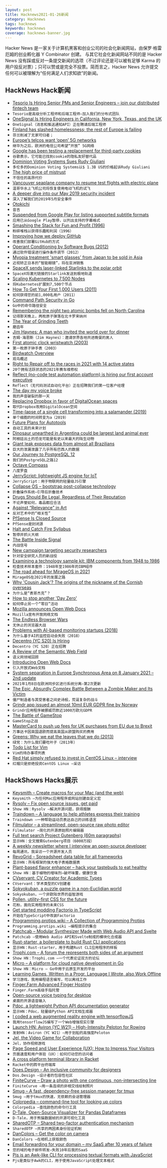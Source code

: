 ```yaml
---
layout: post
title: Hacknews2021-01-26新闻
category: Hacknews
tags: hacknews
keywords: hacknews
coverage: hacknews-banner.jpg
---
```


Hacker News 是一家关于计算机黑客和创业公司的社会化新闻网站，由保罗·格雷厄姆的创业孵化器 Y Combinator 创建。
与其它社会化新闻网站不同的是 Hacker News 没有踩或反对一条提交新闻的选项（不过评论还是可以被有足够 Karma 的用户投反对票）；只可以赞或是完全不投票。简而言之，Hacker News 允许提交任何可以被理解为“任何满足人们求知欲”的新闻。

## HackNews Hack新闻


- [Tesorio Is Hiring Senior PMs and Senior Engineers – join our distributed fintech team](https://www.tesorio.com/careers#job-openings)
- `Tesorio是高级分析工程师和后端工程师–加入我们的分布式团队`
- [OneSignal Is Hiring Engineers in California, New York, Texas, and the UK](https://onesignal.com/careers)
- `OneSignal（消息和推送通知API）正在聘请后端工程师`
- [Finland has slashed homelessness; the rest of Europe is failing](https://www.economist.com/europe/2019/12/18/finland-has-slashed-homelessness-the-rest-of-europe-is-failing)
- `芬兰削减了无家可归者；`
- [Europe’s telcos want ‘open’ 5G networks](https://www.politico.eu/article/oran-reflow-huawei-europe-telecoms-5g/)
- `继华为之后，欧洲的电信公司希望“开放” 5G网络`
- [Google has been testing a replacement for third-party cookies](https://www.axios.com/google-privacy-friendly-substitute-cookies-test-05c2c28e-77f1-4921-9a99-1ef0c009b064.html)
- `谷歌表示，它可能已找到cookie的隐私友好替代品`
- [Dominion Voting Systems Sues Rudy Giuliani](https://www.cbc.ca/news/world/dominion-voting-giuliani-trump-1.5886273)
- `多伦多的Dominion Voting Systems以$ 1.3B US的价格起诉Rudy Giuliani`
- [The high price of mistrust](https://fs.blog/2021/01/mistrust/)
- `不信任的高昂代价`
- [Vancouver seaplane company to resume test flights with electric plane](https://www.cbc.ca/news/canada/british-columbia/vancouver-electric-seaplane-test-flights-1.5884479)
- `温哥华水上飞机公司将恢复使用电动飞机的试飞`
- [A deeper dive into our May 2019 security incident](https://stackoverflow.blog/2021/01/25/a-deeper-dive-into-our-may-2019-security-incident/)
- `深入了解我们的2019年5月安全事件`
- [Otokichi](https://en.wikipedia.org/wiki/Otokichi)
- `音吉`
- [Suspended from Google Play for listing supported subtitle formats](https://github.com/moneytoo/Player/issues/37)
- `应用已从Google Play暂停，以列出支持的字幕格式`
- [Smashing the Stack for Fun and Profit (1996)](http://phrack.org/archives/issues/49/14.txt)
- `粉碎堆栈以获得乐趣和利润（1996）`
- [Improving how we deploy GitHub](https://github.blog/2021-01-25-improving-how-we-deploy-github/)
- `改善我们部署GitHub的方式`
- [Operant Conditioning by Software Bugs (2012)](https://blog.regehr.org/archives/861)
- `通过软件错误进行操作条件调节（2012）`
- [Myopia treatment 'smart glasses' from Japan to be sold in Asia](https://asia.nikkei.com/Business/Health-Care/Myopia-correcting-smart-glasses-from-Japan-to-be-sold-in-Asia)
- `近视矫正日本的“智能眼镜”，将在亚洲销售`
- [SpaceX sends laser-linked Starlinks to the polar orbit](https://www.teslaoracle.com/2021/01/25/spacx-record-143-satellites-laser-starlinks/)
- `SpaceX将激光链接的Starlink发送到极地轨道`
- [Scaling Kubernetes to 7,500 Nodes](https://openai.com/blog/scaling-kubernetes-to-7500-nodes/)
- `将Kubernetes扩展到7,500个节点`
- [How To Get Your First 1,000 Users (2011)](http://viniciusvacanti.com/2011/02/08/how-to-get-your-first-1000-users/)
- `如何获得您的前1,000名用户（2011）`
- [Command Path Security in Go](https://blog.golang.org/path-security)
- `Go中的命令路径安全`
- [Remembering the night two atomic bombs fell on North Carolina](https://www.nationalgeographic.com/history/2021/01/remembering-night-two-atomic-bombs-dropped-on-north-carolina/)
- `记得那天晚上，两枚原子弹落在北卡罗来纳州`
- [The Year of Grinding Teeth](https://www.theparisreview.org/blog/2021/01/21/the-year-of-grinding-teeth/)
- `磨齿年`
- [Jim Haynes: A man who invited the world over for dinner](https://www.bbc.co.uk/news/world-55703174)
- `吉姆·海恩斯（Jim Haynes）：邀请世界各地共进晚餐的男人`
- [First atomic clock wristwatch (2003)](http://leapsecond.com/pages/atomic-bill/)
- `第一枚原子钟手表（2003）`
- [Birdwatch Overview](https://twitter.github.io/birdwatch/about/overview/)
- `观鸟概述`
- [Right to Repair off to the races in 2021 with 14 active states](https://uspirg.org/blogs/blog/usp/right-repair-races-2021-14-active-states)
- `20个拥有活跃状态的2021年赛车维修权`
- [Reflect (no-code test automation platform) is hiring our first account executive](https://www.workatastartup.com/jobs/41675)
- `Reflect（无代码测试自动化平台）正在招聘我们的第一位客户经理`
- [The day my voice broke](https://www.theguardian.com/music/2021/jan/19/vocal-polyps-injury-singing-john-colapinto-steven-zeitels?src=longreads)
- `我的声音破裂的那一天`
- [Replacing Dropbox in favor of DigitalOcean spaces](https://mitjafelicijan.com/replacing-dropbox-in-favor-of-digitalocean-spaces.html)
- `取代Dropbox改用DigitalOcean空间`
- [Time-lapse of a single cell transforming into a salamander (2019)](https://www.nationalgeographic.com/animals/2019/02/time-lapse-film-shows-salamander-development/)
- `单个细胞的时间转变为a（2019）`
- [Future Plans for Autotools](https://lists.gnu.org/archive/html/autoconf/2021-01/msg00049.html)
- `自动工具的未来计划`
- [Dinosaur unearthed in Argentina could be largest land animal ever](https://www.smithsonianmag.com/smart-news/dinosaur-unearthed-argentina-could-be-largest-land-animal-ever-180976813/)
- `阿根廷出土的恐龙可能是有史以来最大的陆生动物`
- [Giant leak exposes data from almost all Brazilians](https://www.somagnews.com/giant-leak-exposes-data-from-almost-all-brazilians/)
- `巨大的泄漏泄露了几乎所有巴西人的数据`
- [Our Journey to PostgreSQL 12](https://tech.coffeemeetsbagel.com/our-journey-to-postgresql-12-3d6ee15d305a)
- `我们的PostgreSQL之路12`
- [Octave Compass](https://octavecompass.com/1453)
- `八度罗盘`
- [JerryScript: lightweight JS engine for IoT](https://github.com/jerryscript-project/jerryscript)
- `JerryScript：用于物联网的轻量级JS引擎`
- [Collapse OS – bootstrap post-collapse technology](https://collapseos.org/)
- `折叠操作系统–引导后折叠技术`
- [Drugs Should Be Legal, Regardless of Their Reputation](https://doubleblindmag.com/why-all-drugs-should-be-legal/)
- `不论声誉如何，毒品都应合法`
- [Against “Relevance” in Art](https://harpers.org/archive/2020/11/making-meaning-garth-greenwell/)
- `反对艺术中的“相关性”`
- [PfSense Is Closed Source](https://github.com/rapi3/pfsense-is-closed-source)
- `PfSense是封闭源`
- [Halt and Catch Fire Syllabus](https://bits.ashleyblewer.com/halt-and-catch-fire-syllabus/)
- `暂停并抓火大纲`
- [The Battle Inside Signal](https://www.platformer.news/p/-the-battle-inside-signal)
- `内战信号`
- [New campaign targeting security researchers](https://blog.google/threat-analysis-group/new-campaign-targeting-security-researchers/)
- `针对安全研究人员的新战役`
- [Examining a technology sample kit: IBM components from 1948 to 1986](http://www.righto.com/2021/01/examining-technology-sample-kit-ibm.html)
- `检查技术样本套件：1948年至1986年的IBM组件`
- [The road ahead for MirageOS in 2021](https://hannes.robur.coop/Posts/NGI)
- `MirageOS在2021年的发展之路`
- [Why 'Cousin Jack'? The origins of the nickname of the Cornish overseas](https://www.caitlingreen.org/2021/01/cousin-jack-origins.html)
- `为什么是“表哥杰克”？`
- [How to stop another 'Day Zero'](https://www.bbc.com/future/article/20210105-day-zero-how-chennais-wetlands-could-save-it-from-drought)
- `如何停止另一个“零日”活动`
- [Mozilla announces Open Web Docs](https://hacks.mozilla.org/2021/01/welcoming-open-web-docs-to-the-mdn-family/)
- `Mozilla宣布开放网络文档`
- [The Endless Browser Wars](https://lwn.net/SubscriberLink/843607/6c830d9c90684026/)
- `无休止的浏览器大战`
- [Problems with AI-based monitoring startups (2018)](https://www.yesthatblog.com/post/0022-ai-based-monitoring-startups/)
- `为什么基于AI的监控启动会失败（2018）`
- [Decentro (YC S20) Is Hiring](https://www.workatastartup.com/jobs/41750)
- `Decentro（YC S20）正在招聘`
- [A Review of the Semantic Web Field](https://cacm.acm.org/magazines/2021/2/250085-a-review-of-the-semantic-web-field/fulltext)
- `语义网领域回顾`
- [Introducing Open Web Docs](https://opencollective.com/open-web-docs/updates/introducing-open-web-docs)
- `引入开放式Web文档`
- [System separation in Europe Synchronous Area on 8 January 2021 – 2nd update](https://www.entsoe.eu/news/2021/01/26/system-separation-in-the-continental-europe-synchronous-area-on-8-january-2021-2nd-update/)
- `2021年1月8日在欧洲同步区进行系统分离–第2次更新`
- [The Epic, Absurdly Complex Battle Between a Zombie Maker and Its Victim](https://www.scientificamerican.com/article/the-epic-absurdly-complex-battle-between-a-zombie-maker-and-its-victim/)
- `僵尸制造者与其受害者之间史诗般，荒诞复杂的战斗`
- [Grindr app issued an almost 10mil EUR GDPR fine by Norway](https://noyb.eu/en/gay-dating-app-grindr-be-fined-almost-eu-10-mio)
- `Grindr应用程序被挪威罚款近1000万欧元GDPR`
- [The Battle of GameStop](https://paranoidenough.com/2021/01/25/The-Battle-of-Gamestop.html)
- `GameStop之战`
- [MasterCard to push up fees for UK purchases from EU due to Brexit](https://www.bbc.com/news/business-55796426)
- `万事达卡因英国退欧而提高英国从欧盟购买的费用`
- [Greens: Why we eat the leaves that we do (2013)](https://botanistinthekitchen.blog/2013/04/08/greens-why-we-eat-the-leaves-that-we-do/)
- `绿党：为什么我们要吃叶子（2013年）`
- [Todo List for Vim](https://vimhelp.org/todo.txt.html)
- `Vim的待办事项列表`
- [Red Hat simply refused to invest in CentOS Linux – interview](https://www.theregister.com/2021/01/26/killing_centos/)
- `红帽只是拒绝投资CentOS Linux –采访`


## HackShows Hacks展示

- [ Keysmith – Create macros for your Mac (and the web)](https://www.keysmith.app/)
- `Keysmith –为任何Mac应用程序或网站创建自定义宏`
- [ Rysolv – Fix open source issues, get paid](https://rysolv.com/issues)
- `Show HN：Rysolv –解决开源问题，获得报酬`
- [ Traindown – A language to help athletes express their training](https://traindown.com)
- `Traindown –一种帮助运动员表达自己的训练语言`
- [ Filmulator – a streamlined, open-source raw photo editor](https://filmulator.org/v0-11-0/)
- `Filmulator –简化的开源原始照片编辑器`
- [ Full text search Project Gutenberg (60m paragraphs)](https://gutensearch.com/)
- `显示HN：全文搜索Gutenberg项目（6000万段）`
- [ A weekly newsletter where I interview an open-source developer](https://console.substack.com/p/console-37)
- `每周通讯，我采访一个开源开发人员`
- [ RevoGrid – Spreadsheet data table for all frameworks](https://github.com/revolist/revogrid)
- `显示HN：所有框架的强大电子表格数据表`
- [ Plant-based flavor enhancer – hack your tastebuds to eat healthy](https://mywozi.com/)
- `Show HN：基于植物的增味剂–破坏味蕾，健康饮食`
- [ CVservant: CV Creator for Academic Types](https://CVservant.com/)
- `CVservant：学术类型的CV创建者`
- [ Sokyokuban, a puzzle game in a non-Euclidian world](https://sokyokuban.com/)
- `Sokyokuban，一个非欧陆世界的益智游戏`
- [ Pollen, utility-first CSS for the future](https://www.pollen.style)
- `花粉，面向实用程序的未来CSS`
- [ Get started modding Factorio in TypeScript](https://cdaringe.github.io/factorio-type-kit/posts/get-started)
- `开始在TypeScript中改装Factorio`
- [ Programming.protips.wiki – A Collection of Programming Protips](https://programming.protips.wiki/)
- `Programming.protips.wiki –编程提示的集合`
- [ Patchcab – Modular Synthesizer Made with Web Audio API and Svelte](https://github.com/spectrome/patchcab)
- `Patchcab –使用Web Audio API和Svelte制成的模块化合成器`
- [ Rust-starter, a boilerplate to build Rust CLI applications](https://github.com/rust-starter/rust-starter)
- `显示HN：Rust-starter，用于构建Rust CLI应用程序的样板`
- [ Trophi.com – A forum the represents both sides of an argument](https://www.trophi.com/)
- `Show HN：Trophi.com –一个代表论证双方的论坛`
- [ Micro – A platform for cloud native development in Go](https://github.com/micro/micro)
- `Show HN：Micro – Go中用于云原生开发的平台`
- [ Learning Games, Written in a Progr. Language I Wrote, also Work Offline](https://easylang.online/games/)
- `学习游戏，我用编程语言编写，可以离线工作`
- [ Finger.Farm Advanced Finger Hosting](https://finger.farm)
- `Finger.Farm高级手指托管`
- [ Open-source voice typing for desktop](https://github.com/fxnoob/voice-typing-for-desktop)
- `桌面的开源语音输入`
- [ Pdoc, a lightweight Python API documentation generator](https://pdoc.dev/)
- `显示HN：Pdoc，轻量级Python API文档生成器`
- [ I coded a web augmented reality engine with tensorflowJS](https://github.com/hiukim/mind-ar-js)
- `我用tensorflowJS编写了一个Web增强现实引擎`
- [Launch HN: Aviron (YC W21) – High-Intensity Peloton for Rowing](item?id=25905467)
- `发射HN：Aviron（YC W21）–用于划船的高强度Peloton`
- [ Jel, the Video Game for Collaboration](https://jel.app)
- `Jel，协作视频游戏`
- [ Page Speed and User Experience (UX): How to Impress Your Visitors](https://screpy.com/page-speed-and-user-experience-ux-how-to-impress-your-visitors/)
- `页面速度和用户体验（UX）：如何打动您的访问者`
- [ A cross platform terminal library in Racket](https://github.com/dodgez/termconfig/)
- `Racket中的跨平台终端库`
- [ Does.Design – An inclusive community for designers](https://does.design)
- `Dos.Design –设计者的包容性社区`
- [ FiniteCurve – Draw a photo with one continuous, non-intersecting line](https://www.finitecurve.com)
- `FiniteCurve –用一条连续的非相交线绘制照片`
- [ Smug – A fast, dependency-free session manager for tmux](https://github.com/ivaaaan/smug)
- `Smug –用于tmux的快速，无依赖的会话管理器`
- [ Colorpedia – command-line tool for looking up colors](https://github.com/joowani/colorpedia)
- `Colorpedia –查找颜色的命令行工具`
- [ D-Tale, Open-Source Visualizer for Pandas Dataframes](https://github.com/man-group/dtale)
- `D-Tale，用于熊猫数据帧的开源可视化工具`
- [ SharedOTP – Shared two-factor authentication mechanism](https://sharedotp.com/)
- `SharedOTP –共享的两因素身份验证机制`
- [ DanColors – Get the color on camera](https://dancolors.kevmo314.com/)
- `DanColors –在相机上获取颜色`
- [ Email forwarding for your domain – my SaaS after 10 years of failure](https://hanami.run)
- `您的域的电子邮件转发–失败10年后我的SaaS`
- [ Pjs is an Awk-like CLI for processing textual formats with JavaScript](https://github.com/aduros/pjs)
- `Pjs是类似于Awk的CLI，用于使用JavaScript处理文本格式`

